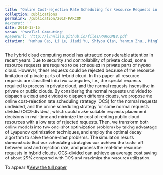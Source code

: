 ```yaml
---
title: "Online Cost-rejection Rate Scheduling for Resource Requests in Hybrid Clouds"
collection: publications
permalink: /publication/2018-PARCOM
#excerpt: ''
date: 2018-12-15
venue: 'Parallel Computing'
#paperurl: 'http://lynnlilu.github.io/files/PARCOM18.pdf'
citation: 'Yanhua Cao, Li Lu, Jiadi Yu, Shiyou Qian, Yanmin Zhu,, Minglu Li. (2018). &quot; Online Cost-rejection Rate Scheduling for Resource Requests in Hybrid Clouds.&quot; <i>Parallel Computing</i>.'
---
```


The hybrid cloud computing model has attracted considerable attention in recent years. Due to security and controllability of private cloud, some resource requests are required to be scheduled in private parts of hybrid cloud. However, these requests could be rejected because of the resource limitation of private parts of hybrid cloud. In this paper, all resource requests are classified into two categories, i.e., the special requests required to process in private cloud, and the normal requests insensitive in private or public clouds. By considering the normal requests undivided to dispatch a cloud and divided to dispatch different clouds, we propose the online cost-rejection rate scheduling strategy (OCS) for the normal requests undivided, and the online scheduling strategy for some normal requests divided (OCS-divided), which could make suitable requests placement decisions in real-time and minimize the cost of renting public cloud resources with a low rate of rejected requests. Then, we transform both online models into two one-shot optimization problems by taking advantage of Lyapunov optimization techniques, and employ the optimal decay algorithm to solve the one-shot problems. The simulation results demonstrate that our scheduling strategies can achieve the trade-off between cost and rejection rate, and process the real-time resource requests in hybrid clouds. OCS-divided can achieve an average cost saving of about 25% compared with OCS and maximize the resource utilization.

To appear
#[View the full paper](http://lynnlilu.github.io/files/PARCOM18.pdf)


